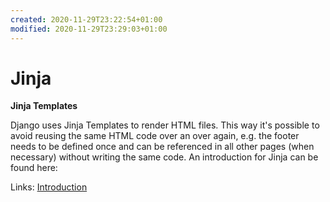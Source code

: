 ```yaml
---
created: 2020-11-29T23:22:54+01:00
modified: 2020-11-29T23:29:03+01:00
---
```


# Jinja

**Jinja Templates**

Django uses Jinja Templates to render HTML files. This way it's possible to avoid reusing the same HTML code over an over again, e.g. the footer needs to be defined once and can be referenced in all other pages (when necessary) without writing the same code. An introduction for Jinja can be found here:



Links:
[Introduction](https://dev.to/sm0ke/jinja-template-cheat-sheet-and-free-sample-28kh)